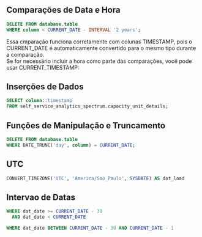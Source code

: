 ## Comparações de Data e Hora

```sql
DELETE FROM database.table
WHERE column < CURRENT_DATE - INTERVAL '2 years';
```

Essa cmparação funciona corretamente com colunas TIMESTAMP, pois o CURRENT_DATE é automaticamente convertido para o mesmo tipo durante a comparação. <br>
Se for necessário incluir a hora como parte das comparações, você pode usar CURRENT_TIMESTAMP:


## Inserções de Dados
```sql
SELECT column::timestamp
FROM self_service_analytics_spectrum.capacity_unit_details;
```


## Funções de Manipulação e Truncamento
```sql
DELETE FROM database.table
WHERE DATE_TRUNC('day', column) = CURRENT_DATE;
```

## UTC 
```sql
CONVERT_TIMEZONE('UTC', 'America/Sao_Paulo', SYSDATE) AS dat_load
```

## Intervao de Datas
```sql
WHERE dat_date >= CURRENT_DATE - 30 
  AND dat_date < CURRENT_DATE
```
```sql
WHERE dat_date BETWEEN CURRENT_DATE - 30 AND CURRENT_DATE - 1

```

## 
```sql

```

